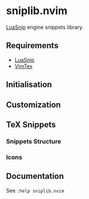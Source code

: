 # sniplib.nvim

[LuaSnip](https://github.com/L3MON4D3/LuaSnip) engine snippets library.

## Requirements

- [LuaSnip](https://github.com/L3MON4D3/LuaSnip)
- [VimTex](https://github.com/lervag/vimtex)
<!-- - [Nerd Font](https://www.nerdfonts.com/#home) in the terminal -->

## Initialisation

## Customization

## TeX Snippets

### Snippets Structure

### Icons

## Documentation

See `:help sniplib.nvim`
